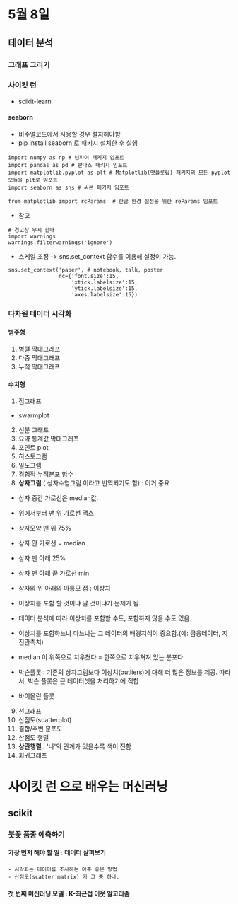 # 5월 8일
## 데이터 분석
### 그래프 그리기
### 사이킷 런
- scikit-learn
#### seaborn
- 비주얼코드에서 사용할 경우 설치해야함
- pip install seaborn 로 패키지 설치한 후 실행
```
import numpy as np # 넘파이 패키지 임포트
import pandas as pd # 판다스 패키지 임포트
import matplotlib.pyplot as plt # Matplotlib(맷플롯립) 패키지의 모든 pyplot 모듈을 plt로 임포트
import seaborn as sns # 씨본 패키지 임포트

from matplotlib import rcParams  # 한글 환경 설정을 위한 reParams 임포트
```
- 참고 
```
# 경고창 무시 할때
import warnings
warnings.filterwarnings('ignore')
```
- 스케일 조정 -> sns.set_context 함수를 이용해 설정이 가능.
```
sns.set_context('paper', # notebook, talk, poster
                rc={'font.size':15, 
                    'xtick.labelsize':15, 
                    'ytick.labelsize':15, 
                    'axes.labelsize':15})
```

### 다차원 데이터 시각화
#### 범주형
1. 병렬 막대그래프
2. 다중 막대그래프
3. 누적 막대그래프
#### 수치형
1. 점그래프
- swarmplot
2. 선분 그래프
3. 요약 통계값 막대그래프
4. 포인트 plot
5. 히스토그램
6. 밀도그램
7. 경험적 누적분포 함수
8. **상자그림** ( 상자수염그림 이라고 번역되기도 함) : 이거 중요
- 상자 중간 가로선은 median값.
- 위에서부터 맨 위 가로선 맥스
- 상자모양 맨 위 75%
- 상자 안 가로선 = median
- 상자 맨 아래 25%
- 상자 맨 아래 끝 가로선 min

- 상자의 위 아래의 마름모 점 : 이상치
- 이상치를 포함 할 것이냐 말 것이냐가 문제가 됨.
- 데이터 분석에 따라 이상치를 포함할 수도, 포함하지 않을 수도 있음.
- 이상치를 포함하느냐 마느냐는 그 데이터의 배경지식이 중요함.(예: 금융데이터, 지진관측치)

- median 이 위쪽으로 치우쳤다 = 한쪽으로 치우쳐져 있는 분포다
- 박슨플롯 : 기존의 상자그림보다 이상치(outliers)에 대해 더 많은 정보를 제공. 따라서, 박슨 플롯은 큰 데이터셋을 처리하기에 적합
- 바이올린 플롯
9. 선그래프
10. 산점도(scatterplot)
11. 결합/주변 분포도
12. 산점도 행렬
13. **상관행렬** : '나'와 관계가 있을수록 색이 진함
14. 회귀그래프


# 사이킷 런 으로 배우는 머신러닝
## scikit
### 붓꽃 품종 예측하기
#### 가장 먼저 해야 할 일 : 데이터 살펴보기
    - 시각화는 데이터를 조사하는 아주 좋은 방법
    - 산점도(scatter matrix) 가 그 중 하나.
#### 첫 번째 머신러닝 모델 : K-최근접 이웃 알고리즘
